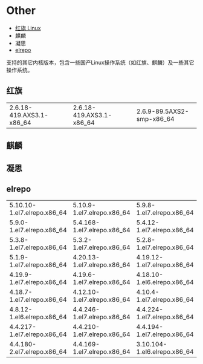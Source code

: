 # Other

* [红旗 Linux](other.md#hong-qi-linux)
* 麒麟
* 凝思
* [elrepo](other.md#elrepo)



支持的其它内核版本，包含一些国产Linux操作系统（如红旗、麒麟）及一些其它操作系统。

## 红旗

|                           |                           |                            |
| ------------------------- | ------------------------- | -------------------------- |
| 2.6.18-419.AXS3.1-x86\_64 | 2.6.18-419.AXS3.1-x86\_64 | 2.6.9-89.5AXS2-smp-x86\_64 |

## 麒麟



## 凝思



## elrepo

|                              |                              |                               |
| ---------------------------- | ---------------------------- | ----------------------------- |
| 5.10.10-1.el7.elrepo.x86\_64 | 5.10.9-1.el7.elrepo.x86\_64  | 5.9.8-1.el7.elrepo.x86\_64    |
| 5.9.0-1.el7.elrepo.x86\_64   | 5.4.168-1.el7.elrepo.x86\_64 | 5.4.12-1.el7.elrepo.x86\_64   |
| 5.3.8-1.el7.elrepo.x86\_64   | 5.3.2-1.el7.elrepo.x86\_64   | 5.2.8-1.el7.elrepo.x86\_64    |
| 5.1.9-1.el7.elrepo.x86\_64   | 4.20.13-1.el7.elrepo.x86\_64 | 4.19.12-1.el7.elrepo.x86\_64  |
| 4.19.9-1.el7.elrepo.x86\_64  | 4.19.6-1.el7.elrepo.x86\_64  | 4.18.10-1.el6.elrepo.x86\_64  |
| 4.18.7-1.el7.elrepo.x86\_64  | 4.12.10-1.el7.elrepo.x86\_64 | 4.10.4-1.el7.elrepo.x86\_64   |
| 4.8.12-1.el6.elrepo.x86\_64  | 4.4.246-1.el7.elrepo.x86\_64 | 4.4.224-1.el7.elrepo.x86\_64  |
| 4.4.217-1.el7.elrepo.x86\_64 | 4.4.210-1.el7.elrepo.x86\_64 | 4.4.194-1.el7.elrepo.x86\_64  |
| 4.4.180-2.el7.elrepo.x86\_64 | 4.4.169-1.el7.elrepo.x86\_64 | 3.10.104-1.el6.elrepo.x86\_64 |

##
